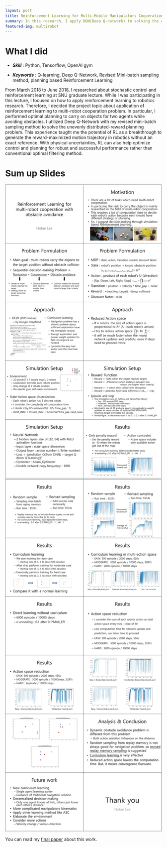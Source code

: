 ```yaml
---
layout: post
title: Reinforcement Learning for Multi-Mobile Manipulators Cooperation with Obstacle Avoidance
summary: In this research, I apply DQN(Deep Q-network) to solving the cooperative carrying object problem. To optimize the learning method for navigation problem, this work uses curriculum learning and develops revised mini-batch sampling method which always includes a success state. Also, this work uses the method which reduces the action space through allocating one step for one agent.
featured-img: multirobot
---
```


# What I did

- ***Skill*** : Python, Tensorflow, OpenAI gym

- ***Keywords*** : Q-learning, Deep Q-Network, Revised Mini-batch sampling method, planning based Reinforcement Learning


From March 2018 to June 2018, I researched about stochastic control and reinforcement learning at SNU graduate lecture. While I was participating in this lecture, I focused on how to apply reinforcement learning to robotics research. Therefore, I decided the project topic about application of reinforcement learning to multi-robot cooperation problem. In particular, I performed optimal planning to carry on objects for two agents while avoiding obstacles. I utilized Deep Q-Network with my revised mini-batch sampling method to solve the unevenly distributed-reward planning problem. This experience taught me the potential of RL as a breakthrough to generate the reward-maximized motion trajectory in robotics without an exact reference. With physical uncertainties, RL can also help optimize control and planning for robust and successful performance rather than conventional optimal filtering method. 

# Sum up Slides

<p align="center">
<img src="/assets/RL_project/RL1.jpg"  alt="presentation1" width="800"> 

<img src="/assets/RL_project/RL2.jpg"  alt="presentation2" width="800"> 

</p>

You can read my [final paper](https://hotae319.github.io/assets/SCRL_Project_paper_Hotae_Lee.pdf) about this work.

